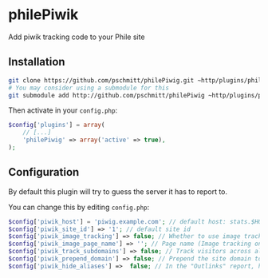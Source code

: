 philePiwik
==========

Add piwik tracking code to your Phile site


## Installation

```bash
git clone https://github.com/pschmitt/philePiwig.git ~http/plugins/philePiwig
# You may consider using a submodule for this
git submodule add http://github.com/pschmitt/philePiwig ~http/plugins/philePiwig
```

Then activate in your `config.php`:

```php
$config['plugins'] = array(
    // [...]
    'philePiwig' => array('active' => true),
);
```

## Configuration

By default this plugin will try to guess the server it has to report to.

You can change this by editing `config.php`:

```php
$config['piwik_host'] = 'piwig.example.com'; // default host: stats.$HOST
$config['piwik_site_id'] => '1'; // default site id
$config['piwik_image_tracking'] => false; // Whether to use image tracking instead of javascript
$config['piwik_image_page_name'] => ''; // Page name (Image tracking only)
$config['piwik_track_subdomains'] => false; // Track visitors across all subdomains
$config['piwik_prepend_domain'] => false; // Prepend the site domain to the page title when tracking
$config['piwik_hide_aliases'] =>  false; // In the "Outlinks" report, hide clicks to known alias URLs of your domain
```
